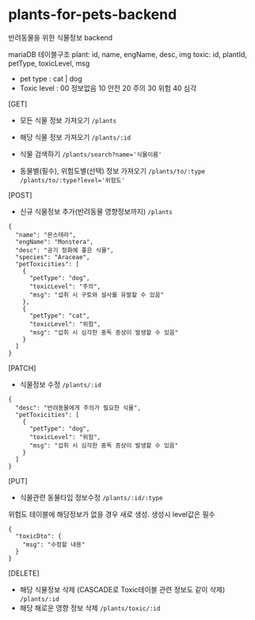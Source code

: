 # plants-for-pets-backend
반려동물을 위한 식물정보 backend

mariaDB 테이블구조
plant: id, name, engName, desc, img
toxic: id, plantId, petType, toxicLevel, msg
- pet type : cat | dog
- Toxic level : 00 정보없음 10 안전 20 주의 30 위험 40 심각

[GET]
- 모든 식물 정보 가져오기
`/plants`

- 해당 식물 정보 가져오기
`/plants/:id`

- 식물 검색하기
`/plants/search?name='식물이름'`

- 동물별(필수), 위험도별(선택) 정보 가져오기
`/plants/to/:type`
`/plants/to/:type?level='위험도'`

[POST]
- 신규 식물정보 추가(반려동물 영향정보까지)
`/plants`
```
{
  "name": "몬스테라",
  "engName": "Monstera",
  "desc": "공기 정화에 좋은 식물",
  "species": "Araceae",
  "petToxicities": [
    {
      "petType": "dog",
      "toxicLevel": "주의",
      "msg": "섭취 시 구토와 설사를 유발할 수 있음"
    },
    {
      "petType": "cat",
      "toxicLevel": "위험",
      "msg": "섭취 시 심각한 중독 증상이 발생할 수 있음"
    }
  ]
}
```

[PATCH]
- 식물정보 수정
`/plants/:id`
```
{
  "desc": "반려동물에게 주의가 필요한 식물",
  "petToxicities": [
    {
      "petType": "dog",
      "toxicLevel": "위험",
      "msg": "섭취 시 심각한 중독 증상이 발생할 수 있음"
    }
  ]
}
```

[PUT]
- 식물관련 동물타입 정보수정
`/plants/:id/:type`

 위험도 테이블에 해당정보가 없을 경우 새로 생성. 생성시 level값은 필수
```
{
  "toxicDto": {
    "msg": "수정할 내용"
  }
}
```

[DELETE]
- 해당 식물정보 삭제 (CASCADE로 Toxic테이블 관련 정보도 같이 삭제)
`/plants/:id` 
- 해당 해로운 영향 정보 삭제
`/plants/toxic/:id`